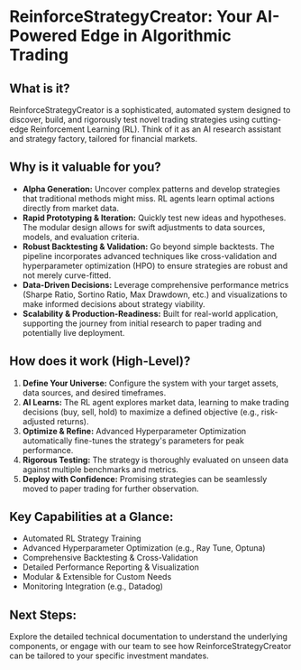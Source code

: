 # ReinforceStrategyCreator: Your AI-Powered Edge in Algorithmic Trading

## What is it?
ReinforceStrategyCreator is a sophisticated, automated system designed to discover, build, and rigorously test novel trading strategies using cutting-edge Reinforcement Learning (RL). Think of it as an AI research assistant and strategy factory, tailored for financial markets.

## Why is it valuable for you?
*   **Alpha Generation:** Uncover complex patterns and develop strategies that traditional methods might miss. RL agents learn optimal actions directly from market data.
*   **Rapid Prototyping & Iteration:** Quickly test new ideas and hypotheses. The modular design allows for swift adjustments to data sources, models, and evaluation criteria.
*   **Robust Backtesting & Validation:** Go beyond simple backtests. The pipeline incorporates advanced techniques like cross-validation and hyperparameter optimization (HPO) to ensure strategies are robust and not merely curve-fitted.
*   **Data-Driven Decisions:** Leverage comprehensive performance metrics (Sharpe Ratio, Sortino Ratio, Max Drawdown, etc.) and visualizations to make informed decisions about strategy viability.
*   **Scalability & Production-Readiness:** Built for real-world application, supporting the journey from initial research to paper trading and potentially live deployment.

## How does it work (High-Level)?
1.  **Define Your Universe:** Configure the system with your target assets, data sources, and desired timeframes.
2.  **AI Learns:** The RL agent explores market data, learning to make trading decisions (buy, sell, hold) to maximize a defined objective (e.g., risk-adjusted returns).
3.  **Optimize & Refine:** Advanced Hyperparameter Optimization automatically fine-tunes the strategy's parameters for peak performance.
4.  **Rigorous Testing:** The strategy is thoroughly evaluated on unseen data against multiple benchmarks and metrics.
5.  **Deploy with Confidence:** Promising strategies can be seamlessly moved to paper trading for further observation.

## Key Capabilities at a Glance:
*   Automated RL Strategy Training
*   Advanced Hyperparameter Optimization (e.g., Ray Tune, Optuna)
*   Comprehensive Backtesting & Cross-Validation
*   Detailed Performance Reporting & Visualization
*   Modular & Extensible for Custom Needs
*   Monitoring Integration (e.g., Datadog)

## Next Steps:
Explore the detailed technical documentation to understand the underlying components, or engage with our team to see how ReinforceStrategyCreator can be tailored to your specific investment mandates.